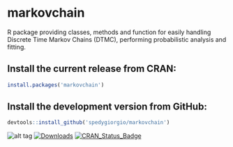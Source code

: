 # markovchain
R package providing classes, methods and function for easily handling Discrete Time Markov Chains (DTMC), performing probabilistic analysis and fitting.

## Install the current release from CRAN:
```r
install.packages('markovchain')
```

## Install the development version from GitHub:
```r
devtools::install_github('spedygiorgio/markovchain')
```

![alt tag](https://travis-ci.org/spedygiorgio/markovchain.svg?branch=master)
[![Downloads](http://cranlogs.r-pkg.org/badges/markovchain)](http://cran.r-project.org/web/packages/package=markovchain)
 [![CRAN_Status_Badge](http://www.r-pkg.org/badges/version/markovchain)](http://cran.r-project.org/web/packages/markovchain)